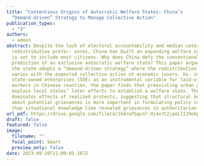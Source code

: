 ```yaml
---
title: "Contentious Origins of Autocratic Welfare States: China’s
  “Demand-driven” Strategy to Manage Collective Action"
publication_types:
  - "3"
authors:
  - admin
abstract: Despite the lack of electoral accountability and median voter’s
  redistributive prefer- ences, China has built an expanding welfare system that
  is set to include most citizens. Why does China defy the conventional
  prediction of an exclusive autocratic welfare state? This paper argues that
  the state adopts a “demand-driven strategy” where the redistribution effort
  varies with the expected collective action of economic losers. Us- ing legacy
  state-owned enterprises (SOE) as an instrumental variable for laid-off SOE
  workers in Chinese counties, the paper finds that preexisting urban grievances
  explain local states’ later efforts to establish a welfare state. The effect
  dominates effects of realized protests, suggesting that structural knowledge
  about potential grievances is more important in formulating policy concessions
  than situational knowledge like revealed grievances in authoritarian states.
url_pdf: https://drive.google.com/file/d/1h4rwTbqcn7-Hj4x7C2jpeLlIJ9okpP8R/view?usp=drive_link
draft: false
featured: false
image:
  filename: ""
  focal_point: Smart
  preview_only: false
date: 2023-09-19T21:09:05.167Z
---
```

